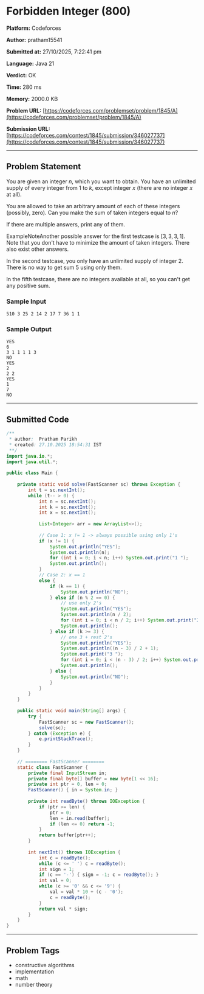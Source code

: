
# Forbidden Integer (800)

**Platform:** Codeforces  

**Author:** pratham15541  

**Submitted at:** 27/10/2025, 7:22:41 pm  

**Language:** Java 21  

**Verdict:** OK  

**Time:** 280 ms  

**Memory:** 2000.0 KB  

**Problem URL:** [https://codeforces.com/problemset/problem/1845/A](https://codeforces.com/problemset/problem/1845/A)  

**Submission URL:** [https://codeforces.com/contest/1845/submission/346027737](https://codeforces.com/contest/1845/submission/346027737)  

---

## Problem Statement
You are given an integer $n$, which you want to obtain. You have an unlimited supply of every integer from $1$ to $k$, except integer $x$ (there are no integer $x$ at all).

You are allowed to take an arbitrary amount of each of these integers (possibly, zero). Can you make the sum of taken integers equal to $n$?

If there are multiple answers, print any of them.

ExampleNoteAnother possible answer for the first testcase is $[3, 3, 3, 1]$. Note that you don't have to minimize the amount of taken integers. There also exist other answers.

In the second testcase, you only have an unlimited supply of integer $2$. There is no way to get sum $5$ using only them.

In the fifth testcase, there are no integers available at all, so you can't get any positive sum.

### Sample Input
```
510 3 25 2 14 2 17 7 36 1 1
```

### Sample Output
```
YES
6
3 1 1 1 1 3
NO
YES
2
2 2
YES
1
7
NO
```

---

## Submitted Code

```java
/**
 * author:  Pratham Parikh
 * created: 27.10.2025 18:54:31 IST
 **/
import java.io.*;
import java.util.*;
 
public class Main {
 
    private static void solve(FastScanner sc) throws Exception {
        int t = sc.nextInt();
        while (t-- > 0) {
            int n = sc.nextInt();
            int k = sc.nextInt();
            int x = sc.nextInt();
 
            List<Integer> arr = new ArrayList<>();
 
            // Case 1: x != 1 -> always possible using only 1's
            if (x != 1) {
                System.out.println("YES");
                System.out.println(n);
                for (int i = 0; i < n; i++) System.out.print("1 ");
                System.out.println();
            } 
            // Case 2: x == 1
            else {
                if (k == 1) {
                    System.out.println("NO");
                } else if (n % 2 == 0) {
                    // use only 2's
                    System.out.println("YES");
                    System.out.println(n / 2);
                    for (int i = 0; i < n / 2; i++) System.out.print("2 ");
                    System.out.println();
                } else if (k >= 3) {
                    // one 3 + rest 2's
                    System.out.println("YES");
                    System.out.println((n - 3) / 2 + 1);
                    System.out.print("3 ");
                    for (int i = 0; i < (n - 3) / 2; i++) System.out.print("2 ");
                    System.out.println();
                } else {
                    System.out.println("NO");
                }
            }
        }
    }
 
    public static void main(String[] args) {
        try {
            FastScanner sc = new FastScanner();
            solve(sc);
        } catch (Exception e) {
            e.printStackTrace();
        }
    }
 
    // ======== FastScanner ========
    static class FastScanner {
        private final InputStream in;
        private final byte[] buffer = new byte[1 << 16];
        private int ptr = 0, len = 0;
        FastScanner() { in = System.in; }
 
        private int readByte() throws IOException {
            if (ptr >= len) {
                ptr = 0;
                len = in.read(buffer);
                if (len <= 0) return -1;
            }
            return buffer[ptr++];
        }
 
        int nextInt() throws IOException {
            int c = readByte();
            while (c <= ' ') c = readByte();
            int sign = 1;
            if (c == '-') { sign = -1; c = readByte(); }
            int val = 0;
            while (c >= '0' && c <= '9') {
                val = val * 10 + (c - '0');
                c = readByte();
            }
            return val * sign;
        }
    }
}
```

---

## Problem Tags
- constructive algorithms
- implementation
- math
- number theory
